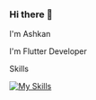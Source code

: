 ### Hi there 👋
I'm Ashkan

I'm Flutter Developer

Skills

[![My Skills](https://skillicons.dev/icons?i=flutter,java,python,git)](https://skillicons.dev)

<!--
**ashkanbmn/ashkanbmn** is a ✨ _special_ ✨ repository because its `README.md` (this file) appears on your GitHub profile.

Here are some ideas to get you started:

- 🔭 I’m currently working on ...
- 🌱 I’m currently learning ...
- 👯 I’m looking to collaborate on ...
- 🤔 I’m looking for help with ...
- 💬 Ask me about ...
- 📫 How to reach me: ...
- 😄 Pronouns: ...
- ⚡ Fun fact: ...
-->
